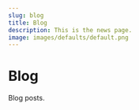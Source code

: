 ```yaml
---
slug: blog
title: Blog
description: This is the news page. 
image: images/defaults/default.png
---
```


# Blog

Blog posts.
